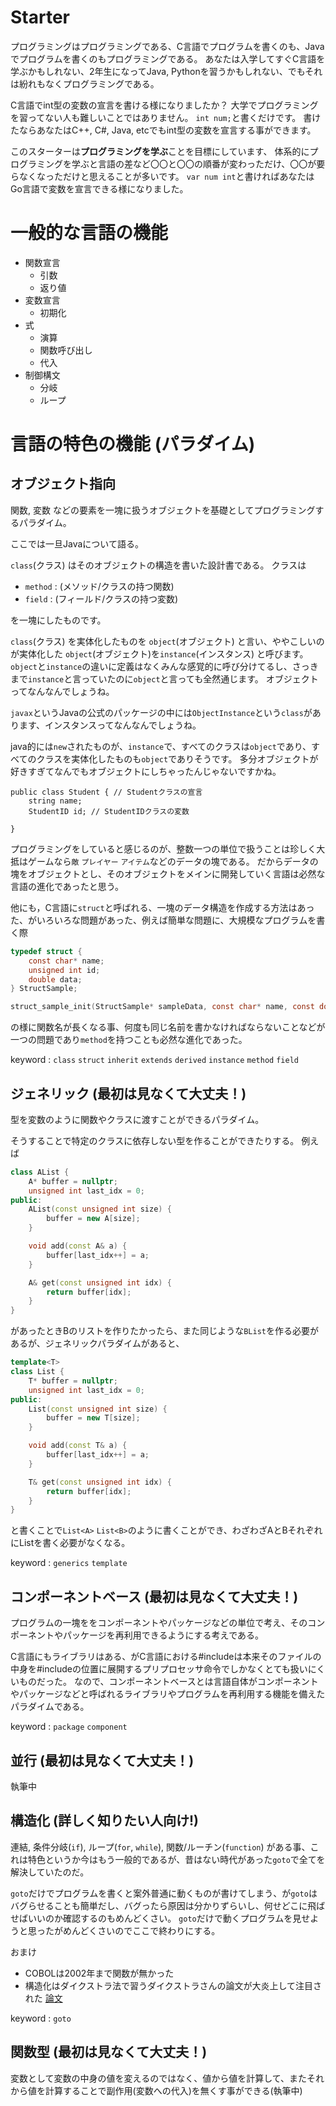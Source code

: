 # Starter
プログラミングはプログラミングである、C言語でプログラムを書くのも、Javaでプログラムを書くのもプログラミングである。
あなたは入学してすぐC言語を学ぶかもしれない、2年生になってJava, Pythonを習うかもしれない、でもそれは紛れもなくプログラミングである。

C言語でint型の変数の宣言を書ける様になりましたか？ 大学でプログラミングを習ってない人も難しいことではありません。
`int num;`と書くだけです。
書けたならあなたはC++, C#, Java, etcでもint型の変数を宣言する事ができます。

このスターターは**プログラミングを学ぶ**ことを目標にしています、
体系的にプログラミングを学ぶと言語の差など〇〇と〇〇の順番が変わっただけ、〇〇が要らなくなっただけと思えることが多いです。
`var num int`と書ければあなたはGo言語で変数を宣言できる様になりました。

# 一般的な言語の機能
- 関数宣言
  - 引数
  - 返り値
- 変数宣言
  - 初期化
- 式
  - 演算
  - 関数呼び出し
  - 代入
- 制御構文
  - 分岐
  - ループ

# 言語の特色の機能 (パラダイム)
## オブジェクト指向
関数, 変数 などの要素を一塊に扱うオブジェクトを基礎としてプログラミングするパラダイム。

ここでは一旦Javaについて語る。

`class`(クラス) はそのオブジェクトの構造を書いた設計書である。
クラスは
- `method` : (メソッド/クラスの持つ関数)
- `field` : (フィールド/クラスの持つ変数)

を一塊にしたものです。

`class`(クラス) を実体化したものを `object`(オブジェクト) と言い、ややこしいのが実体化した `object`(オブジェクト)を`instance`(インスタンス) と呼びます。
`object`と`instance`の違いに定義はなくみんな感覚的に呼び分けてるし、さっきまで`instance`と言っていたのに`object`と言っても全然通じます。
オブジェクトってなんなんでしょうね。

`javax`というJavaの公式のパッケージの中には`ObjectInstance`という`class`があります、インスタンスってなんなんでしょうね。

java的には`new`されたものが、`instance`で、すべてのクラスは`object`であり、すべてのクラスを実体化したものも`object`でありそうです。
多分オブジェクトが好きすぎてなんでもオブジェクトにしちゃったんじゃないですかね。

```
public class Student { // Studentクラスの宣言
    string name;
    StudentID id; // StudentIDクラスの変数
    
}
```

プログラミングをしていると感じるのが、整数一つの単位で扱うことは珍しく大抵はゲームなら`敵` `プレイヤー` `アイテム`などのデータの塊である。
だからデータの塊をオブジェクトとし、そのオブジェクトをメインに開発していく言語は必然な言語の進化であったと思う。

他にも，C言語に`struct`と呼ばれる、一塊のデータ構造を作成する方法はあった、がいろいろな問題があった、例えば簡単な問題に、大規模なプログラムを書く際
```C
typedef struct {
    const char* name;
    unsigned int id;
    double data;
} StructSample;

struct_sample_init(StructSample* sampleData, const char* name, const double data);
```
の様に関数名が長くなる事、何度も同じ名前を書かなければならないことなどが一つの問題であり`method`を持つことも必然な進化であった。

keyword : `class` `struct` `inherit` `extends` `derived` `instance` `method` `field`

## ジェネリック (最初は見なくて大丈夫！)
型を変数のように関数やクラスに渡すことができるパラダイム。

そうすることで特定のクラスに依存しない型を作ることができたりする。
例えば
```C++
class AList {
    A* buffer = nullptr;
    unsigned int last_idx = 0;
public:
    AList(const unsigned int size) {
        buffer = new A[size];
    }

    void add(const A& a) {
        buffer[last_idx++] = a;
    }

    A& get(const unsigned int idx) {
        return buffer[idx];
    }
}
```
があったときBのリストを作りたかったら、また同じような`BList`を作る必要があるが、ジェネリックパラダイムがあると、
```C++
template<T>
class List {
    T* buffer = nullptr;
    unsigned int last_idx = 0;
public:
    List(const unsigned int size) {
        buffer = new T[size];
    }

    void add(const T& a) {
        buffer[last_idx++] = a;
    }

    T& get(const unsigned int idx) {
        return buffer[idx];
    }
}
```
と書くことで`List<A>` `List<B>`のように書くことができ、わざわざAとBそれぞれにListを書く必要がなくなる。

keyword : `generics` `template`

## コンポーネントベース (最初は見なくて大丈夫！)
プログラムの一塊ををコンポーネントやパッケージなどの単位で考え、そのコンポーネントやパッケージを再利用できるようにする考えである。

C言語にもライブラリはある、がC言語における#includeは本来そのファイルの中身を#includeの位置に展開するプリプロセッサ命令でしかなくとても扱いにくいものだった。
なので、コンポーネントベースとは言語自体がコンポーネントやパッケージなどと呼ばれるライブラリやプログラムを再利用する機能を備えたパラダイムである。

keyword : `package` `component`

## 並行 (最初は見なくて大丈夫！)
執筆中

## 構造化 (詳しく知りたい人向け!)
連結, 条件分岐(`if`), ループ(`for`, `while`), 関数/ルーチン(`function`) がある事、これは特色というか今はもう一般的であるが、昔はない時代があった`goto`で全てを解決していたのだ。

`goto`だけでプログラムを書くと案外普通に動くものが書けてしまう、が`goto`はバグらせることも簡単だし、バグったら原因は分かりずらいし、何せどこに飛ばせばいいのか確認するのもめんどくさい。
`goto`だけで動くプログラムを見せようと思ったがめんどくさいのでここで終わりにする。

おまけ
- COBOLは2002年まで関数が無かった
- 構造化はダイクストラ法で習うダイクストラさんの論文が大炎上して注目された [論文](https://homepages.cwi.nl/~storm/teaching/reader/Dijkstra68.pdf)

keyword : `goto`

## 関数型 (最初は見なくて大丈夫！)
変数として変数の中身の値を変えるのではなく、値から値を計算して、またそれから値を計算することで副作用(変数への代入)を無くす事ができる(執筆中)
